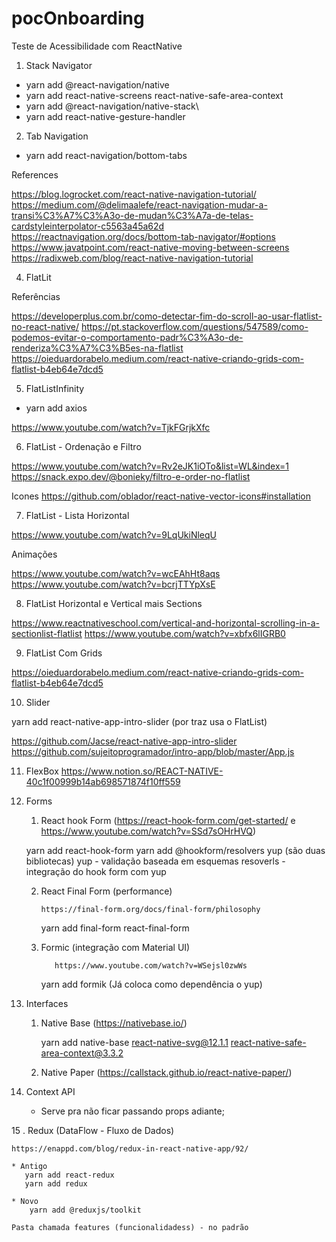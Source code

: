 # pocOnboarding

Teste de Acessibilidade com ReactNative

1. Stack Navigator

- yarn add @react-navigation/native
- yarn add react-native-screens react-native-safe-area-context
- yarn add @react-navigation/native-stack\
- yarn add react-native-gesture-handler

2. Tab Navigation

- yarn add react-navigation/bottom-tabs

References

https://blog.logrocket.com/react-native-navigation-tutorial/
https://medium.com/@delimaalefe/react-navigation-mudar-a-transi%C3%A7%C3%A3o-de-mudan%C3%A7a-de-telas-cardstyleinterpolator-c5563a45a62d
https://reactnavigation.org/docs/bottom-tab-navigator/#options
https://www.javatpoint.com/react-native-moving-between-screens
https://radixweb.com/blog/react-native-navigation-tutorial

4. FlatLit

Referências

https://developerplus.com.br/como-detectar-fim-do-scroll-ao-usar-flatlist-no-react-native/
https://pt.stackoverflow.com/questions/547589/como-podemos-evitar-o-comportamento-padr%C3%A3o-de-renderiza%C3%A7%C3%B5es-na-flatlist
https://oieduardorabelo.medium.com/react-native-criando-grids-com-flatlist-b4eb64e7dcd5

5. FlatListInfinity

- yarn add axios

https://www.youtube.com/watch?v=TjkFGrjkXfc

6. FlatList - Ordenação e Filtro

https://www.youtube.com/watch?v=Rv2eJK1iOTo&list=WL&index=1
https://snack.expo.dev/@bonieky/filtro-e-order-no-flatlist

Icones
https://github.com/oblador/react-native-vector-icons#installation

7. FlatList - Lista Horizontal

https://www.youtube.com/watch?v=9LqUkiNleqU

Animações

https://www.youtube.com/watch?v=wcEAhHt8aqs
https://www.youtube.com/watch?v=bcrjTTYpXsE

8. FlatList Horizontal e Vertical mais Sections

https://www.reactnativeschool.com/vertical-and-horizontal-scrolling-in-a-sectionlist-flatlist
https://www.youtube.com/watch?v=xbfx6lIGRB0

9. FlatList Com Grids

https://oieduardorabelo.medium.com/react-native-criando-grids-com-flatlist-b4eb64e7dcd5

10. Slider

yarn add react-native-app-intro-slider (por traz usa o FlatList)

https://github.com/Jacse/react-native-app-intro-slider
https://github.com/sujeitoprogramador/intro-app/blob/master/App.js

11. FlexBox
    https://www.notion.so/REACT-NATIVE-40c1f00999b14ab698571874f10ff559

12. Forms

    1. React hook Form (https://react-hook-form.com/get-started/ e https://www.youtube.com/watch?v=SSd7sOHrHVQ)

    yarn add react-hook-form
    yarn add @hookform/resolvers yup (são duas bibliotecas)
    yup - validação baseada em esquemas
    resoverls - integração do hook form com yup

    2.  React Final Form (performance)

            https://final-form.org/docs/final-form/philosophy

        yarn add final-form react-final-form

    3.  Formic (integração com Material UI)

               https://www.youtube.com/watch?v=WSejsl0zwWs

        yarn add formik (Já coloca como dependência o yup)

13. Interfaces

    1. Native Base (https://nativebase.io/)

       yarn add native-base react-native-svg@12.1.1 react-native-safe-area-context@3.3.2

    2. Native Paper (https://callstack.github.io/react-native-paper/)

14. Context API

    - Serve pra não ficar passando props adiante;

15 . Redux (DataFlow - Fluxo de Dados)

    https://enappd.com/blog/redux-in-react-native-app/92/

    * Antigo
       yarn add react-redux
       yarn add redux

    * Novo
        yarn add @reduxjs/toolkit

    Pasta chamada features (funcionalidadess) - no padrão
